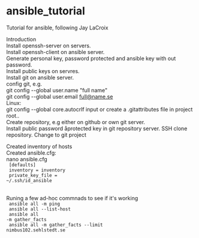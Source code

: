 # ansible_tutorial

Tutorial for ansible, following Jay LaCroix  

Introduction  
Install openssh-server on servers.  
Install openssh-client on ansible server.  
Generate personal key, password protected and ansible key with out password.  
Install public keys on servres.  
Install git on ansible server.  
config git, e.g.  
git config --global user.name "full name"  
git config --global user.email  full@name.se  
Linux:  
git config --global core.autocrlf input
or create a .gitattributes file in project root..  
Create repository, e.g either on github or own git server.  
Install public password åprotected key in git repository server.
SSH clone repository. Change to git project  

Created inventory of hosts  
Created ansible.cfg:  
nano ansible.cfg   
<code>
[defaults]<br />
inventory = inventory<br />
private_key_file = ~/.ssh/id_ansible<br />
</code>
<br />
<br />
Runing a few ad-hoc commnads to see if it's working  
<code>
ansible all  -m ping<br> 
ansible all --list-host<br>
ansible all -m gather_facts<br>
ansible all -m gather_facts --limit nimbus102.sehlstedt.se<br>
</code>

